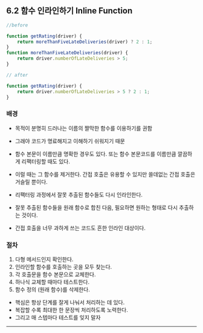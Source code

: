 ## 6.2 함수 인라인하기 Inline Function

```js
//before

function getRating(driver) {
	return moreThanFiveLateDeliveries(driver) ? 2 : 1;
}
function moreThanFiveLateDeliveries(driver) {
	return driver.numberOfLateDeliveries > 5;
}

// after

function getRating(driver) {
	return driver.numberOfLateDeliveries > 5 ? 2 : 1;
}
```

### 배경

- 목적이 분명히 드러나는 이름의 짤막한 함수를 이용하기를 권함
- 그래야 코드가 명료해지고 이해하기 쉬워지기 때문
- 함수 본문이 이름만큼 명확한 경우도 있다. 또는 함수 본문코드를 이름만큼 깔끔하게 리팩터링할 때도 있다.
- 이럴 때는 그 함수를 제거한다. 간접 호출은 유용할 수 있지만 쓸데없는 간접 호출은 거슬릴 뿐이다.

- 리팩터링 과정에서 잘못 추출된 함수들도 다시 인라인한다.
- 잘못 추출된 함수들을 원래 함수로 합친 다음, 필요하면 원하는 형태로 다시 추출하는 것이다.

- 간접 호출을 너무 과하게 쓰는 코드도 흔한 인라인 대상이다.

### 절차

1. 다형 메서드인지 확인한다.
2. 인라인할 함수를 호출하는 곳을 모두 찾는다.
3. 각 호출문을 함수 본문으로 교체한다.
4. 하나식 교체할 때마다 테스트한다.
5. 함수 정의 (원래 함수)를 삭제한다.

- 핵심은 항상 단계를 잘게 나눠서 처리하는 데 있다.
- 복잡할 수록 최대한 한 문장씩 처리하도록 노력한다.
- 그리고 매 스텝마다 테스트를 잊지 말자

---
